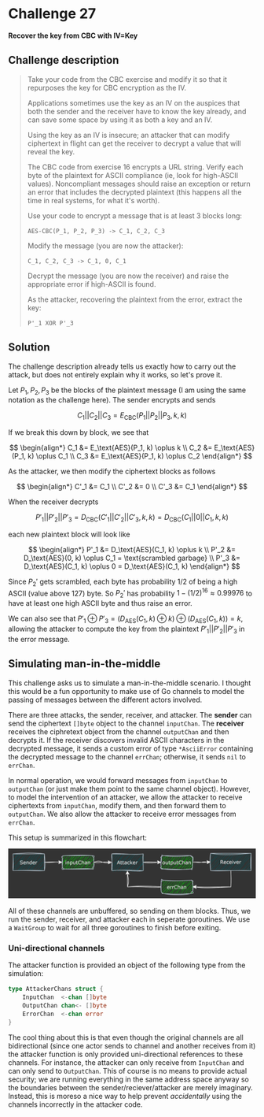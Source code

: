 # Challenge 27

**Recover the key from CBC with IV=Key**

## Challenge description

> Take your code from the CBC exercise and modify it so that it repurposes the key for CBC encryption as the IV.
> 
> Applications sometimes use the key as an IV on the auspices that both the sender and the receiver have to know the key already, and can save some space by using it as both a key and an IV.
> 
> Using the key as an IV is insecure; an attacker that can modify ciphertext in flight can get the receiver to decrypt a value that will reveal the key.
> 
> The CBC code from exercise 16 encrypts a URL string. Verify each byte of the plaintext for ASCII compliance (ie, look for high-ASCII values). Noncompliant messages should raise an exception or return an error that includes the decrypted plaintext (this happens all the time in real systems, for what it's worth).
> 
> Use your code to encrypt a message that is at least 3 blocks long:
> 
> ```
> AES-CBC(P_1, P_2, P_3) -> C_1, C_2, C_3
> ```
>
> Modify the message (you are now the attacker):
> 
> ```
> C_1, C_2, C_3 -> C_1, 0, C_1
> ```
>
> Decrypt the message (you are now the receiver) and raise the appropriate error if high-ASCII is found.
> 
> As the attacker, recovering the plaintext from the error, extract the key:
> 
> ```
> P'_1 XOR P'_3
> ```
>

## Solution

The challenge description already tells us exactly how to carry out the attack, but does not entirely explain why it works, so let's prove it.

Let $P_1, P_2, P_3$ be the blocks of the plaintext message (I am using the same notation as the challenge here). The sender encrypts and sends

$$
C_1 || C_2 || C_3 = E_\text{CBC}(P_1 || P_2 || P_3, k, k)
$$

If we break this down by block, we see that

$$
\begin{align*}
C_1 &= E_\text{AES}(P_1, k) \oplus k \\
C_2 &= E_\text{AES}(P_1, k) \oplus C_1 \\
C_3 &= E_\text{AES}(P_1, k) \oplus C_2
\end{align*}
$$

As the attacker, we then modify the ciphertext blocks as follows

$$
\begin{align*}
C'_1 &= C_1 \\
C'_2 &= 0 \\
C'_3 &= C_1
\end{align*}
$$

When the receiver decrypts

$$
P'_1 || P'_2 || P'_3 = D_\text{CBC}(C'_1 || C'_2 || C'_3, k, k) = D_\text{CBC}(C_1 || 0 || C_1, k, k)
$$

each new plaintext block will look like

$$
\begin{align*}
P'_1 &= D_\text{AES}(C_1, k) \oplus k \\
P'_2 &= D_\text{AES}(0, k) \oplus C_1 = \text{scrambled garbage} \\
P'_3 &= D_\text{AES}(C_1, k) \oplus 0 = D_\text{AES}(C_1, k)
\end{align*}
$$

Since $P_2'$ gets scrambled, each byte has probability $1/2$ of being a high ASCII (value above 127) byte. So $P_2'$ has probability $1 - (1/2)^{16} \approx 0.99976$ to have at least one high ASCII byte and thus raise an error.

We can also see that $P'_1 \oplus P'_3 = (D_\text{AES}(C_1, k) \oplus k) \oplus (D_\text{AES}(C_1, k)) = k$, allowing the attacker to compute the key from the plaintext $P'_1 || P'_2 || P'_3$ in the error message.

## Simulating man-in-the-middle

This challenge asks us to simulate a man-in-the-middle scenario. I thought this would be a fun opportunity to make use of Go channels to model the passing of messages between the different actors involved.

There are three attacks, the sender, receiver, and attacker. The **sender** can send the ciphertext `[]byte` object to the channel `inputChan`. The **receiver** receives the ciphretext object from the channel `outputChan` and then decrypts it. If the receiver discovers invalid ASCII characters in the decrypted message, it sends a custom error of type `*AsciiError` containing the decrypted message to the channel `errChan`; otherwise, it sends `nil` to `errChan`.

In normal operation, we would forward messages from `inputChan` to `outputChan` (or just make them point to the same channel object). However, to model the intervention of an attacker, we allow the attacker to receive ciphertexts from `inputChan`, modify them, and then forward them to `outputChan`. We also allow the attacker to receive error messages from `errChan`.

This setup is summarized in this flowchart:

![](ch27.png)

All of these channels are unbuffered, so sending on them blocks. Thus, we run the sender, receiver, and attacker each in seperate goroutines. We use a `WaitGroup` to wait for all three goroutines to finish before exiting.

### Uni-directional channels

The attacker function is provided an object of the following type from the simulation:

```go
type AttackerChans struct {
	InputChan  <-chan []byte
	OutputChan chan<- []byte
	ErrorChan  <-chan error
}
```

The cool thing about this is that even though the original channels are all bidirectional (since one actor sends to channel and another receives from it) the attacker function is only provided uni-directional references to these channels. For instance, the attacker can only receive from `InputChan` and can only send to `OutputChan`. This of course is no means to provide actual security; we are running everything in the same address space anyway so the boundaries between the sender/reciever/attacker are merely imaginary. Instead, this is moreso a nice way to help prevent _accidentally_ using the channels incorrectly in the attacker code.
